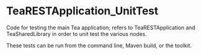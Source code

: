 # TeaRESTApplication_UnitTest

Code for testing the main Tea application; refers to TeaRESTApplication and TeaSharedLibrary in
order to unit test the various nodes.

These tests can be run from the command line, Maven build, or the toolkit.
